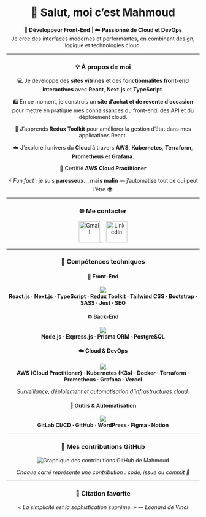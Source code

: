 <h1 align="center">👋 Salut, moi c’est Mahmoud</h1>

<p align="center">
🎨 <b>Développeur Front-End</b> | ☁️ <b>Passionné de Cloud et DevOps</b>  
<br/>
Je crée des interfaces modernes et performantes, en combinant design, logique et technologies cloud.
</p>

---

<h3 align="center">💡 À propos de moi</h3>

<p align="center">
💻 Je développe des <b>sites vitrines</b> et des <b>fonctionnalités front-end interactives</b> avec <b>React</b>, <b>Next.js</b> et <b>TypeScript</b>.  
</p>

<p align="center">
🛍️ En ce moment, je construis un <b>site d’achat et de revente d’occasion</b> pour mettre en pratique mes connaissances du front-end, des API et du déploiement cloud.  
</p>

<p align="center">
🌱 J’apprends <b>Redux Toolkit</b> pour améliorer la gestion d’état dans mes applications React.  
</p>

<p align="center">
☁️ J’explore l’univers du <b>Cloud</b> à travers <b>AWS</b>, <b>Kubernetes</b>, <b>Terraform</b>, <b>Prometheus</b> et <b>Grafana</b>.  
</p>

<p align="center">
🏅 Certifié <b>AWS Cloud Practitioner</b>  
</p>

<p align="center">
⚡ <i>Fun fact :</i> je suis <b>paresseux… mais malin</b> — j’automatise tout ce qui peut l’être 😎  
</p>

---

<h3 align="center">🌐 Me contacter</h3>

<p align="center">
  <a href="mailto:manuscrit974@gmail.com">
    <img src="https://skillicons.dev/icons?i=gmail" width="55" alt="Gmail"/>
  </a>
  &nbsp;&nbsp;
  <a href="https://www.linkedin.com/in/mahamoudmoussa1" target="_blank">
    <img src="https://skillicons.dev/icons?i=linkedin" width="55" alt="LinkedIn"/>
  </a>
</p>

---

<h3 align="center">🧠 Compétences techniques</h3>

<h4 align="center">🎨 Front-End</h4>
<p align="center">
  <img src="https://skillicons.dev/icons?i=react,nextjs,typescript,redux,tailwind,bootstrap,sass,jest" /><br/>
  <b>React.js · Next.js · TypeScript · Redux Toolkit · Tailwind CSS · Bootstrap · SASS · Jest · SEO</b>
</p>

<h4 align="center">⚙️ Back-End</h4>
<p align="center">
  <img src="https://skillicons.dev/icons?i=nodejs,express,prisma,postgresql" /><br/>
  <b>Node.js · Express.js · Prisma ORM · PostgreSQL</b>
</p>

<h4 align="center">☁️ Cloud & DevOps</h4>
<p align="center">
  <img src="https://skillicons.dev/icons?i=aws,kubernetes,docker,terraform,prometheus,grafana,vercel" /><br/>
  <b>AWS (Cloud Practitioner) · Kubernetes (K3s) · Docker · Terraform · Prometheus · Grafana · Vercel</b>
</p>

<p align="center">
  <i>Surveillance, déploiement et automatisation d’infrastructures cloud.</i>
</p>

<h4 align="center">🧰 Outils & Automatisation</h4>
<p align="center">
  <img src="https://skillicons.dev/icons?i=gitlab,github,wordpress,figma,notion" /><br/>
  <b>GitLab CI/CD · GitHub · WordPress · Figma · Notion</b>
</p>

---

<h3 align="center">📅 Mes contributions GitHub</h3>
<p align="center">
  <img src="https://github-readme-activity-graph.vercel.app/graph?username=Mahmoud974&bg_color=0D1117&color=00AEFF&line=00AEFF&point=FFFFFF&hide_border=true" alt="Graphique des contributions GitHub de Mahmoud" />
</p>

<p align="center"><i>Chaque carré représente une contribution : code, issue ou commit 💪</i></p>

---

<h3 align="center">💬 Citation favorite</h3>
<p align="center"><i>« La simplicité est la sophistication suprême. » — Léonard de Vinci</i></p>
